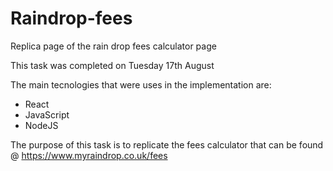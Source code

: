 # Raindrop-fees

Replica page of the rain drop fees calculator page

This task was completed on Tuesday 17th August

The main tecnologies that were uses in the implementation are:

- React
- JavaScript
- NodeJS

The purpose of this task is to replicate the fees calculator that can be found @ https://www.myraindrop.co.uk/fees
